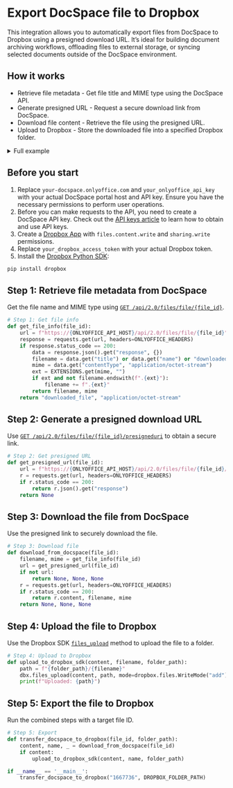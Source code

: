 # Export DocSpace file to Dropbox

This integration allows you to automatically export files from DocSpace to Dropbox using a presigned download URL. It’s ideal for building document archiving workflows, offloading files to external storage, or syncing selected documents outside of the DocSpace environment.

## How it works

- Retrieve file metadata - Get file title and MIME type using the DocSpace API.
- Generate presigned URL - Request a secure download link from DocSpace.
- Download file content - Retrieve the file using the presigned URL.
- Upload to Dropbox - Store the downloaded file into a specified Dropbox folder.

<details>
  <summary>Full example</summary>

```py
import requests, dropbox

# DocSpace configuration
ONLYOFFICE_API_HOST = "your-docspace.onlyoffice.com"
ONLYOFFICE_API_KEY = "your_onlyoffice_api_key"

# Dropbox configuration
DROPBOX_ACCESS_TOKEN = "your_dropbox_access_token"
DROPBOX_FOLDER_PATH = "/DocSpace Delete Files"

# Headers for ONLYOFFICE authentication
ONLYOFFICE_HEADERS = {
    'Accept': 'application/json',
    'Authorization': f'Bearer {ONLYOFFICE_API_KEY}',
    'Content-Type': 'application/json'
}

# Extensions map
EXTENSIONS = {
    "application/vnd.openxmlformats-officedocument.wordprocessingml.document": "docx",
    "application/vnd.openxmlformats-officedocument.spreadsheetml.sheet": "xlsx",
    "application/vnd.openxmlformats-officedocument.presentationml.presentation": "pptx",
    "application/pdf": "pdf",
    "text/plain": "txt",
    "image/png": "png",
    "image/jpeg": "jpg",
}

dbx = dropbox.Dropbox(DROPBOX_ACCESS_TOKEN)

# Step 1: Get file info
def get_file_info(file_id):
    url = f"https://{ONLYOFFICE_API_HOST}/api/2.0/files/file/{file_id}"
    response = requests.get(url, headers=ONLYOFFICE_HEADERS)
    if response.status_code == 200:
        data = response.json().get("response", {})
        filename = data.get("title") or data.get("name") or "downloaded_file"
        mime = data.get("contentType", "application/octet-stream")
        ext = EXTENSIONS.get(mime, "")
        if ext and not filename.endswith(f".{ext}"):
            filename += f".{ext}"
        return filename, mime
    return "downloaded_file", "application/octet-stream"

# Step 2: Get presigned URL
def get_presigned_url(file_id):
    url = f"https://{ONLYOFFICE_API_HOST}/api/2.0/files/file/{file_id}/presigneduri"
    r = requests.get(url, headers=ONLYOFFICE_HEADERS)
    if r.status_code == 200:
        return r.json().get("response")
    return None

# Step 3: Download file
def download_from_docspace(file_id):
    filename, mime = get_file_info(file_id)
    url = get_presigned_url(file_id)
    if not url:
        return None, None, None
    r = requests.get(url, headers=ONLYOFFICE_HEADERS)
    if r.status_code == 200:
        return r.content, filename, mime
    return None, None, None

# Step 4: Upload to Dropbox
def upload_to_dropbox_sdk(content, filename, folder_path):
    path = f"{folder_path}/{filename}"
    dbx.files_upload(content, path, mode=dropbox.files.WriteMode("add"), autorename=True)
    print(f"Uploaded: {path}")

# Step 5: Export
def transfer_docspace_to_dropbox(file_id, folder_path):
    content, name, _ = download_from_docspace(file_id)
    if content:
        upload_to_dropbox_sdk(content, name, folder_path)

if __name__ == '__main__':
    transfer_docspace_to_dropbox("1667736", DROPBOX_FOLDER_PATH)
```

</details>

## Before you start

1. Replace `your-docspace.onlyoffice.com` and `your_onlyoffice_api_key` with your actual DocSpace portal host and API key. Ensure you have the necessary permissions to perform user operations.
2. Before you can make requests to the API, you need to create a DocSpace API key. Check out the [API keys article](/docspace/api-backend/get-started/authentication/api-keys/) to learn how to obtain and use API keys.
3. Create a [Dropbox App](https://www.dropbox.com/developers) with `files.content.write` and `sharing.write` permissions.
4. Replace `your_dropbox_access_token` with your actual Dropbox token.
5. Install the [Dropbox Python SDK](https://www.dropbox.com/developers/documentation/python#install):

  ``` sh
  pip install dropbox
  ```

## Step 1: Retrieve file metadata from DocSpace

Get the file name and MIME type using [`GET /api/2.0/files/file/{file_id}`](/docspace/api-backend/usage-api/get-file-info).

```py
# Step 1: Get file info
def get_file_info(file_id):
    url = f"https://{ONLYOFFICE_API_HOST}/api/2.0/files/file/{file_id}"
    response = requests.get(url, headers=ONLYOFFICE_HEADERS)
    if response.status_code == 200:
        data = response.json().get("response", {})
        filename = data.get("title") or data.get("name") or "downloaded_file"
        mime = data.get("contentType", "application/octet-stream")
        ext = EXTENSIONS.get(mime, "")
        if ext and not filename.endswith(f".{ext}"):
            filename += f".{ext}"
        return filename, mime
    return "downloaded_file", "application/octet-stream"
```

## Step 2: Generate a presigned download URL

Use [`GET /api/2.0/files/file/{file_id}/presigneduri`](/docspace/api-backend/usage-api/get-presigned-uri) to obtain a secure link.

``` py
# Step 2: Get presigned URL
def get_presigned_url(file_id):
    url = f"https://{ONLYOFFICE_API_HOST}/api/2.0/files/file/{file_id}/presigneduri"
    r = requests.get(url, headers=ONLYOFFICE_HEADERS)
    if r.status_code == 200:
        return r.json().get("response")
    return None
```

## Step 3: Download the file from DocSpace

Use the presigned link to securely download the file.

```py
# Step 3: Download file
def download_from_docspace(file_id):
    filename, mime = get_file_info(file_id)
    url = get_presigned_url(file_id)
    if not url:
        return None, None, None
    r = requests.get(url, headers=ONLYOFFICE_HEADERS)
    if r.status_code == 200:
        return r.content, filename, mime
    return None, None, None
```

## Step 4: Upload the file to Dropbox

Use the Dropbox SDK [`files_upload`](https://dropbox-sdk-python.readthedocs.io/en/latest/api/dropbox.html#dropbox.dropbox_client.Dropbox.files_upload) method to upload the file to a folder.

```py
# Step 4: Upload to Dropbox
def upload_to_dropbox_sdk(content, filename, folder_path):
    path = f"{folder_path}/{filename}"
    dbx.files_upload(content, path, mode=dropbox.files.WriteMode("add"), autorename=True)
    print(f"Uploaded: {path}")
```

## Step 5: Export the file to Dropbox

Run the combined steps with a target file ID.

```py
# Step 5: Export
def transfer_docspace_to_dropbox(file_id, folder_path):
    content, name, _ = download_from_docspace(file_id)
    if content:
        upload_to_dropbox_sdk(content, name, folder_path)

if __name__ == '__main__':
    transfer_docspace_to_dropbox("1667736", DROPBOX_FOLDER_PATH)
```
